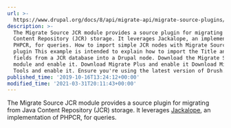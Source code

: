 ```yaml
---
url: >-
  https://www.drupal.org/docs/8/api/migrate-api/migrate-source-plugins/migrating-data-from-a-jcr-source
description: >-
  The Migrate Source JCR module provides a source plugin for migrating from Java
  Content Repository (JCR) storage. It leverages Jackalope, an implementation of
  PHPCR, for queries. How to import simple JCR nodes with Migrate Source JCR
  plugin This example is intended to explain how to import the Title and Body
  fields from a JCR database into a Drupal node. Download the Migrate Source JCR
  module and enable it. Download Migrate Plus and enable it Download Migrate
  Tools and enable it. Ensure you're using the latest version of Drush.
published_time: '2019-10-16T13:24:12+00:00'
modified_time: '2021-03-31T20:11:43+00:00'
---
```

The Migrate Source JCR module provides a source plugin for migrating from Java Content Repository (JCR) storage. It leverages [Jackalope](https://jackalope.github.io/), an implementation of PHPCR, for queries.